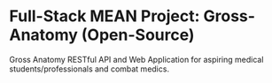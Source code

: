 # Full-Stack MEAN Project: Gross-Anatomy (Open-Source)

Gross Anatomy RESTful API and Web Application for aspiring medical students/professionals and combat medics.


